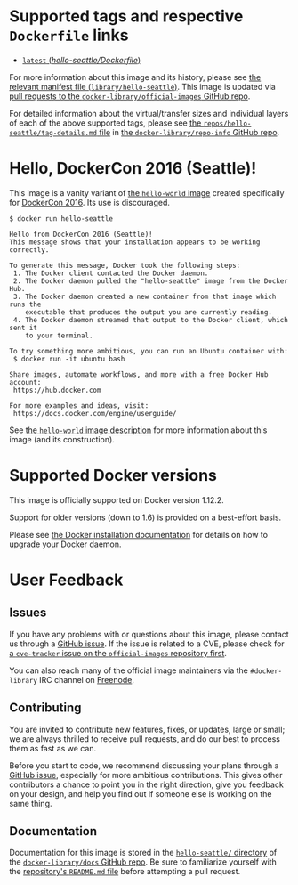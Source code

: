 # Supported tags and respective `Dockerfile` links

-	[`latest` (*hello-seattle/Dockerfile*)](https://github.com/docker-library/hello-world/blob/85fd7ab65e079b08019032479a3f306964a28f4d/hello-seattle/Dockerfile)

For more information about this image and its history, please see [the relevant manifest file (`library/hello-seattle`)](https://github.com/docker-library/official-images/blob/master/library/hello-seattle). This image is updated via [pull requests to the `docker-library/official-images` GitHub repo](https://github.com/docker-library/official-images/pulls?q=label%3Alibrary%2Fhello-seattle).

For detailed information about the virtual/transfer sizes and individual layers of each of the above supported tags, please see [the `repos/hello-seattle/tag-details.md` file](https://github.com/docker-library/repo-info/blob/master/repos/hello-seattle/tag-details.md) in [the `docker-library/repo-info` GitHub repo](https://github.com/docker-library/repo-info).

# Hello, DockerCon 2016 (Seattle)!

This image is a vanity variant of [the `hello-world` image](https://hub.docker.com/_/hello-world/) created specifically for [DockerCon 2016](http://2016.dockercon.com/). Its use is discouraged.

```console
$ docker run hello-seattle

Hello from DockerCon 2016 (Seattle)!
This message shows that your installation appears to be working correctly.

To generate this message, Docker took the following steps:
 1. The Docker client contacted the Docker daemon.
 2. The Docker daemon pulled the "hello-seattle" image from the Docker Hub.
 3. The Docker daemon created a new container from that image which runs the
    executable that produces the output you are currently reading.
 4. The Docker daemon streamed that output to the Docker client, which sent it
    to your terminal.

To try something more ambitious, you can run an Ubuntu container with:
 $ docker run -it ubuntu bash

Share images, automate workflows, and more with a free Docker Hub account:
 https://hub.docker.com

For more examples and ideas, visit:
 https://docs.docker.com/engine/userguide/

```

See [the `hello-world` image description](https://hub.docker.com/_/hello-world/) for more information about this image (and its construction).

# Supported Docker versions

This image is officially supported on Docker version 1.12.2.

Support for older versions (down to 1.6) is provided on a best-effort basis.

Please see [the Docker installation documentation](https://docs.docker.com/installation/) for details on how to upgrade your Docker daemon.

# User Feedback

## Issues

If you have any problems with or questions about this image, please contact us through a [GitHub issue](https://github.com/docker-library/hello-world/issues). If the issue is related to a CVE, please check for [a `cve-tracker` issue on the `official-images` repository first](https://github.com/docker-library/official-images/issues?q=label%3Acve-tracker).

You can also reach many of the official image maintainers via the `#docker-library` IRC channel on [Freenode](https://freenode.net).

## Contributing

You are invited to contribute new features, fixes, or updates, large or small; we are always thrilled to receive pull requests, and do our best to process them as fast as we can.

Before you start to code, we recommend discussing your plans through a [GitHub issue](https://github.com/docker-library/hello-world/issues), especially for more ambitious contributions. This gives other contributors a chance to point you in the right direction, give you feedback on your design, and help you find out if someone else is working on the same thing.

## Documentation

Documentation for this image is stored in the [`hello-seattle/` directory](https://github.com/docker-library/docs/tree/master/hello-seattle) of the [`docker-library/docs` GitHub repo](https://github.com/docker-library/docs). Be sure to familiarize yourself with the [repository's `README.md` file](https://github.com/docker-library/docs/blob/master/README.md) before attempting a pull request.

